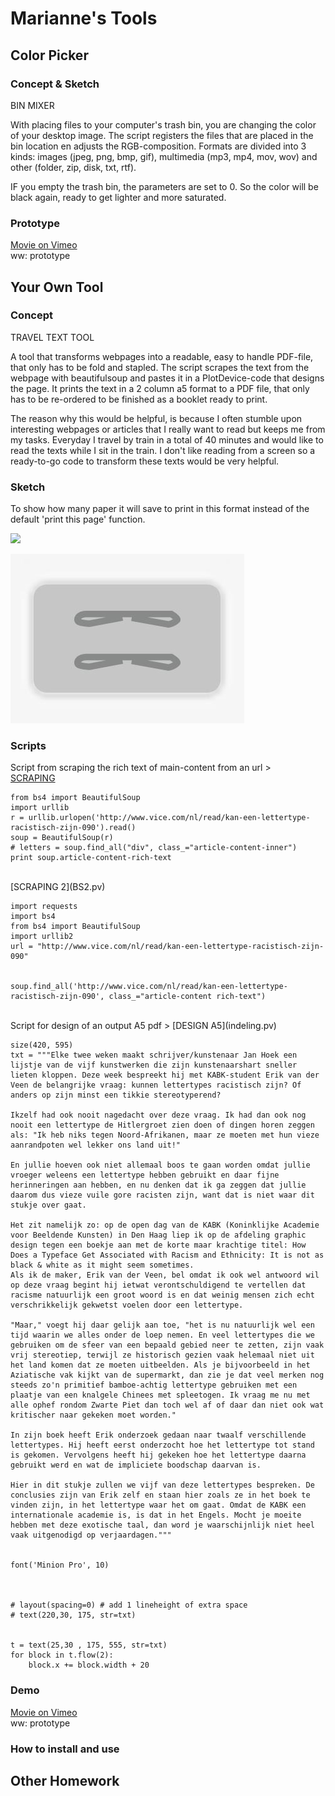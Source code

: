 # Marianne's Tools

## Color Picker



### Concept & Sketch

BIN MIXER

With placing files to your computer's trash bin, you are changing the color of your desktop image. The script registers the files that are placed in the bin location en adjusts the RGB-composition. Formats are divided into 3 kinds: images (jpeg, png, bmp, gif), multimedia (mp3, mp4, mov, wov) and other (folder, zip, disk, txt, rtf).

IF you empty the trash bin, the parameters are set to 0. So the color will be black again, ready to get lighter and more saturated. 


### Prototype

[Movie on Vimeo](https://vimeo.com/159337264) 
<br>
ww: prototype



## Your Own Tool

### Concept

TRAVEL TEXT TOOL

A tool that transforms webpages into a readable, easy to handle PDF-file, that only has to be fold and stapled. The script scrapes the text from the webpage with beautifulsoup and pastes it in a PlotDevice-code that designs the page. It prints the text in a 2 column a5 format to a PDF file, that only has to be re-ordered to be finished as a booklet ready to print.

The reason why this would be helpful, is because I often stumble upon interesting webpages or articles that I really want to read but keeps me from my tasks. Everyday I travel by train in a total of 40 minutes and would like to read the texts while I sit in the train. I don't like reading from a screen so a ready-to-go code to transform these texts would be very helpful.

### Sketch

To show how many paper it will save to print in this format instead of the default 'print this page' function.

![](comparison.png)



![](A.png)


### Scripts

Script from scraping the rich text of main-content from an url >
<br>
[SCRAPING](BS.pv)

```
from bs4 import BeautifulSoup
import urllib
r = urllib.urlopen('http://www.vice.com/nl/read/kan-een-lettertype-racistisch-zijn-090').read()
soup = BeautifulSoup(r)
# letters = soup.find_all("div", class_="article-content-inner")
print soup.article-content-rich-text
```
<br>
[SCRAPING 2](BS2.pv)

```
import requests
import bs4
from bs4 import BeautifulSoup
import urllib2
url = "http://www.vice.com/nl/read/kan-een-lettertype-racistisch-zijn-090"


soup.find_all('http://www.vice.com/nl/read/kan-een-lettertype-racistisch-zijn-090', class_="article-content rich-text")
```
<br>
Script for design of an output A5 pdf >
[DESIGN A5](indeling.pv)

```
size(420, 595)
txt = """Elke twee weken maakt schrijver/kunstenaar Jan Hoek een lijstje van de vijf kunstwerken die zijn kunstenaarshart sneller lieten kloppen. Deze week bespreekt hij met KABK-student Erik van der Veen de belangrijke vraag: kunnen lettertypes racistisch zijn? Of anders op zijn minst een tikkie stereotyperend?

Ikzelf had ook nooit nagedacht over deze vraag. Ik had dan ook nog nooit een lettertype de Hitlergroet zien doen of dingen horen zeggen als: "Ik heb niks tegen Noord-Afrikanen, maar ze moeten met hun vieze aanrandpoten wel lekker ons land uit!"

En jullie hoeven ook niet allemaal boos te gaan worden omdat jullie vroeger weleens een lettertype hebben gebruikt en daar fijne herinneringen aan hebben, en nu denken dat ik ga zeggen dat jullie daarom dus vieze vuile gore racisten zijn, want dat is niet waar dit stukje over gaat.

Het zit namelijk zo: op de open dag van de KABK (Koninklijke Academie voor Beeldende Kunsten) in Den Haag liep ik op de afdeling graphic design tegen een boekje aan met de korte maar krachtige titel: How Does a Typeface Get Associated with Racism and Ethnicity: It is not as black & white as it might seem sometimes. 
Als ik de maker, Erik van der Veen, bel omdat ik ook wel antwoord wil op deze vraag begint hij ietwat verontschuldigend te vertellen dat racisme natuurlijk een groot woord is en dat weinig mensen zich echt verschrikkelijk gekwetst voelen door een lettertype.

"Maar," voegt hij daar gelijk aan toe, "het is nu natuurlijk wel een tijd waarin we alles onder de loep nemen. En veel lettertypes die we gebruiken om de sfeer van een bepaald gebied neer te zetten, zijn vaak vrij stereotiep, terwijl ze historisch gezien vaak helemaal niet uit het land komen dat ze moeten uitbeelden. Als je bijvoorbeeld in het Aziatische vak kijkt van de supermarkt, dan zie je dat veel merken nog steeds zo'n primitief bamboe-achtig lettertype gebruiken met een plaatje van een knalgele Chinees met spleetogen. Ik vraag me nu met alle ophef rondom Zwarte Piet dan toch wel af of daar dan niet ook wat kritischer naar gekeken moet worden."

In zijn boek heeft Erik onderzoek gedaan naar twaalf verschillende lettertypes. Hij heeft eerst onderzocht hoe het lettertype tot stand is gekomen. Vervolgens heeft hij gekeken hoe het lettertype daarna gebruikt werd en wat de impliciete boodschap daarvan is.

Hier in dit stukje zullen we vijf van deze lettertypes bespreken. De conclusies zijn van Erik zelf en staan hier zoals ze in het boek te vinden zijn, in het lettertype waar het om gaat. Omdat de KABK een internationale academie is, is dat in het Engels. Mocht je moeite hebben met deze exotische taal, dan word je waarschijnlijk niet heel vaak uitgenodigd op verjaardagen."""


font('Minion Pro', 10)



# layout(spacing=0) # add 1 lineheight of extra space
# text(220,30, 175, str=txt)


t = text(25,30 , 175, 555, str=txt)
for block in t.flow(2):
    block.x += block.width + 20
```


### Demo

[Movie on Vimeo](https://vimeo.com/159336373) 
<br>
ww: prototype


### How to install and use



## Other Homework

